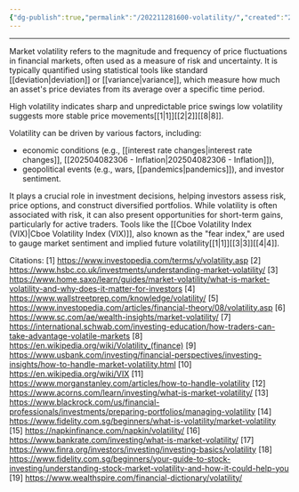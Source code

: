 ```yaml
---
{"dg-publish":true,"permalink":"/202211281600-volatility/","created":"2022-11-28T16:00:06.000-05:00","updated":"2025-04-08T23:06:57.440-04:00"}
---
```


---

Market volatility refers to the magnitude and frequency of price fluctuations in financial markets, often used as a measure of risk and uncertainty. It is typically quantified using statistical tools like standard [[deviation\|deviation]] or [[variance\|variance]], which measure how much an asset's price deviates from its average over a specific time period. 

High volatility indicates sharp and unpredictable price swings
low volatility suggests more stable price movements[[1\|1]][[2\|2]][[8\|8]].

Volatility can be driven by various factors, including:
- economic conditions (e.g., [[interest rate changes\|interest rate changes]], [[202504082306 - Inflation\|202504082306 - Inflation]]),
- geopolitical events (e.g., wars, [[pandemics\|pandemics]]), and investor sentiment.

It plays a crucial role in investment decisions, helping investors assess risk, price options, and construct diversified portfolios. While volatility is often associated with risk, it can also present opportunities for short-term gains, particularly for active traders. Tools like the [[Cboe Volatility Index (VIX)\|Cboe Volatility Index (VIX)]], also known as the "fear index," are used to gauge market sentiment and implied future volatility[[1\|1]][[3\|3]][[4\|4]].

Citations:
[1] https://www.investopedia.com/terms/v/volatility.asp
[2] https://www.hsbc.co.uk/investments/understanding-market-volatility/
[3] https://www.home.saxo/learn/guides/market-volatility/what-is-market-volatility-and-why-does-it-matter-for-investors
[4] https://www.wallstreetprep.com/knowledge/volatility/
[5] https://www.investopedia.com/articles/financial-theory/08/volatility.asp
[6] https://www.sc.com/ae/wealth-insights/market-volatility/
[7] https://international.schwab.com/investing-education/how-traders-can-take-advantage-volatile-markets
[8] https://en.wikipedia.org/wiki/Volatility_(finance)
[9] https://www.usbank.com/investing/financial-perspectives/investing-insights/how-to-handle-market-volatility.html
[10] https://en.wikipedia.org/wiki/VIX
[11] https://www.morganstanley.com/articles/how-to-handle-volatility
[12] https://www.acorns.com/learn/investing/what-is-market-volatility/
[13] https://www.blackrock.com/us/financial-professionals/investments/preparing-portfolios/managing-volatility
[14] https://www.fidelity.com.sg/beginners/what-is-volatility/market-volatility
[15] https://napkinfinance.com/napkin/volatility/
[16] https://www.bankrate.com/investing/what-is-market-volatility/
[17] https://www.finra.org/investors/investing/investing-basics/volatility
[18] https://www.fidelity.com.sg/beginners/your-guide-to-stock-investing/understanding-stock-market-volatility-and-how-it-could-help-you
[19] https://www.wealthspire.com/financial-dictionary/volatility/
